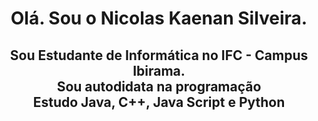 <h1 style = "text-align: center"> Olá. Sou o Nicolas Kaenan Silveira. </h1>
<h2 style = "text-align: center"> Sou Estudante de Informática no IFC - Campus Ibirama. <br> Sou autodidata na programação <br> Estudo Java, C++, Java Script e Python</p></h2> 
